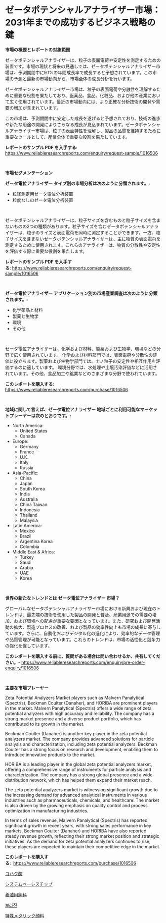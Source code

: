 <p><h1>ゼータポテンシャルアナライザー市場：2031年までの成功するビジネス戦略の鍵</h1></p><p><strong>市場の概要とレポートの対象範囲</strong></p>
<p><p>ゼータポテンシャルアナライザーは、粒子の表面電荷や安定性を測定するための装置です。市場の現状と将来の見通しでは、ゼータポテンシャルアナライザー市場は、予測期間中に9.1%の年間成長率で成長すると予想されています。この市場の予測と最新の市場動向から、市場全体の成長分析を行います。</p><p>ゼータポテンシャルアナライザー市場は、粒子の表面電荷や分散性を理解するために重要な役割を果たしており、医薬品、食品、化粧品、および他の産業において広く使用されています。最近の市場動向には、より正確な分析技術の開発や需要の増加が含まれています。</p><p>この市場は、予測期間中に安定した成長を遂げると予想されており、技術の進歩や新たな用途の開発によりさらなる成長が見込まれています。ゼータポテンシャルアナライザー市場は、粒子の表面特性を理解し、製品の品質を維持するために重要なツールとして、産業全体で重要な役割を果たしています。</p></p>
<p><strong>レポートのサンプル PDF を入手する:</strong> <a href="https://www.reliableresearchreports.com/enquiry/request-sample/1016506">https://www.reliableresearchreports.com/enquiry/request-sample/1016506</a></p>
<p>&nbsp;</p>
<p><strong>市場セグメンテーション</strong></p>
<p><strong>ゼータ電位アナライザー タイプ別の市場分析は次のように分類されます。:</strong></p>
<p><ul><li>粒径測定用ゼータ電位分析装置</li><li>粒度なしのゼータ電位分析装置</li></ul></p>
<p>&nbsp;</p>
<p><p>ゼータポテンシャルアナライザーは、粒子サイズを含むものと粒子サイズを含まないものの2つの種類があります。粒子サイズを含むゼータポテンシャルアナライザーは、粒子のサイズと表面電荷を同時に測定することができます。一方、粒子サイズを含まないゼータポテンシャルアナライザーは、主に物質の表面電荷を測定するために使用されます。これらのアナライザーは、物質の分散性や安定性を評価する際に重要な役割を果たします。</p></p>
<p><strong>レポートのサンプル PDF を入手する:</strong>&nbsp;<a href="https://www.reliableresearchreports.com/enquiry/request-sample/1016506">https://www.reliableresearchreports.com/enquiry/request-sample/1016506</a></p>
<p>&nbsp;</p>
<p><strong> ゼータ電位アナライザー アプリケーション別の市場産業調査は次のように分類されます。:</strong></p>
<p><ul><li>化学薬品と材料</li><li>製薬と生物学</li><li>環境</li><li>その他</li></ul></p>
<p>&nbsp;</p>
<p><p>ゼータ電位アナライザーは、化学および材料、製薬および生物学、環境などの分野で広く使用されています。 化学および材料部門では、表面電荷や分散性の評価に役立ちます。製薬および生物学部門では、ナノ粒子の安定性や相互作用を評価するのに適しています。 環境分野では、水処理や土壌汚染評価などに活用されています。その他、食品加工や鉱業などのさまざまな分野で使われています。</p></p>
<p><strong>このレポートを購入する:</strong>&nbsp; <a href="https://www.reliableresearchreports.com/purchase/1016506">https://www.reliableresearchreports.com/purchase/1016506</a></p>
<p>&nbsp;</p>
<p><strong>地域に関して言えば、ゼータ電位アナライザー 地域ごとに利用可能なマーケットプレーヤーは次のとおりです。:</strong></p>
<p><ul>
    <li>
        North America:
        <ul>
            <li>United States</li>
            <li>Canada</li>
        </ul>
    </li>
    <li>
        Europe:
        <ul>
            <li>Germany</li>
            <li>France</li>
            <li>U.K.</li>
            <li>Italy</li>
            <li>Russia</li>
        </ul>
    </li>
    <li>
        Asia-Pacific:
        <ul>
            <li>China</li>
            <li>Japan</li>
            <li>South Korea</li>
            <li>India</li>
            <li>Australia</li>
            <li>China Taiwan</li>
            <li>Indonesia</li>
            <li>Thailand</li>
            <li>Malaysia</li>
        </ul>
    </li>
    <li>
        Latin America:
        <ul>
            <li>Mexico</li>
            <li>Brazil</li>
            <li>Argentina Korea</li>
            <li>Colombia</li>
        </ul>
    </li>
    <li>
        Middle East & Africa:
        <ul>
            <li>Turkey</li>
            <li>Saudi</li>
            <li>Arabia</li>
            <li>UAE</li>
            <li>Korea</li>
        </ul>
    </li>
    </ul></p>
<p>&nbsp;</p>
<p><strong>世界の新たなトレンドとは ゼータ電位アナライザー 市場？</strong></p>
<p><p>グローバルなゼータポテンシャルアナライザー市場における新興および現在のトレンドは、最先端の技術を使用した製品の開発と普及、産業用途での需要の増加、および環境への配慮が重要な要因となっています。また、研究および開発活動の拡大、製造プロセスの改善、および製品の効率性向上も市場の成長に寄与しています。さらに、自動化およびデジタル化の進化により、効率的なデータ管理や品質管理が可能となっています。これらのトレンドは、市場の活性化と競争力の強化を促しています。</p></p>
<p><strong>このレポートを購入する前に、質問がある場合は問い合わせるか、共有してください。</strong>- <a href="https://www.reliableresearchreports.com/enquiry/pre-order-enquiry/1016506">https://www.reliableresearchreports.com/enquiry/pre-order-enquiry/1016506</a></p>
<p>&nbsp;</p>
<p><strong>主要な市場プレーヤー</strong></p>
<p><p>Zeta Potential Analyzers Market players such as Malvern Panalytical (Spectris), Beckman Coulter (Danaher), and HORIBA are prominent players in the market. Malvern Panalytical (Spectris) offers a wide range of zeta potential analyzers with high accuracy and reliability. The company has a strong market presence and a diverse product portfolio, which has contributed to its growth in the market.</p><p>Beckman Coulter (Danaher) is another key player in the zeta potential analyzers market. The company provides advanced solutions for particle analysis and characterization, including zeta potential analyzers. Beckman Coulter has a strong focus on research and development, enabling them to introduce innovative products to the market.</p><p>HORIBA is a leading player in the global zeta potential analyzers market, offering a comprehensive range of instruments for particle analysis and characterization. The company has a strong global presence and a wide distribution network, which has helped them expand their market reach.</p><p>The zeta potential analyzers market is witnessing significant growth due to the increasing demand for advanced analytical instruments in various industries such as pharmaceuticals, chemicals, and healthcare. The market is also driven by the growing emphasis on quality control and process optimization in manufacturing industries.</p><p>In terms of sales revenue, Malvern Panalytical (Spectris) has reported significant growth in recent years, with strong sales performance in key markets. Beckman Coulter (Danaher) and HORIBA have also reported steady revenue growth, reflecting their strong market position and strategic initiatives. As the demand for zeta potential analyzers continues to rise, these players are expected to maintain their competitive edge in the market.</p></p>
<p><strong>このレポートを購入する:</strong>&nbsp;&nbsp;<a href="https://www.reliableresearchreports.com/purchase/1016506">https://www.reliableresearchreports.com/purchase/1016506</a></p>
<p><p><a href="https://github.com/JacksonWiza1924/Market-Research-Report-List-1/blob/main/952090016677.md">コハク酸</a></p><p><a href="https://medium.com/@nic.neale/%E3%82%B7%E3%82%B9%E3%83%86%E3%83%A0%E3%83%99%E3%83%BC%E3%82%B9%E3%83%81%E3%83%83%E3%83%97%E5%B8%82%E5%A0%B4%E3%81%AE%E8%A6%8F%E6%A8%A1-cagr-%E3%83%88%E3%83%AC%E3%83%B3%E3%83%892024-2030-77f982a2e1a6">システムベーシスチップ</a></p><p><a href="https://medium.com/@santosuigrtley997836/%E6%B0%B4%E7%94%A3%E9%A4%8A%E6%AE%96%E9%A3%BC%E6%96%99%E5%B8%82%E5%A0%B4%E8%A6%8F%E6%A8%A1-%E5%B8%82%E5%A0%B4%E5%B1%95%E6%9C%9B%E3%81%A8%E5%B8%82%E5%A0%B4%E4%BA%88%E6%B8%AC-2024%E5%B9%B4%E3%81%8B%E3%82%892031%E5%B9%B4%E3%81%BE%E3%81%A7-a2a39642a33b">養殖用飼料</a></p><p><a href="https://github.com/RichardLueilwitz787/Market-Research-Report-List-1/blob/main/144698215666.md">보라진</a></p><p><a href="https://github.com/Calvi3ynJerde867/Market-Research-Report-List-1/blob/main/413321616676.md">特殊メタリック顔料</a></p></p>